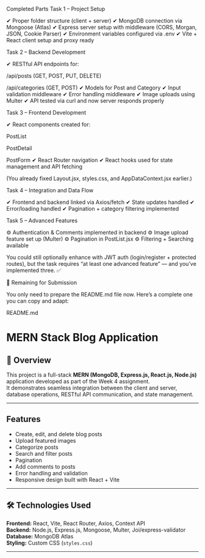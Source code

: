 Completed Parts
Task 1 – Project Setup

✔ Proper folder structure (client + server)
✔ MongoDB connection via Mongoose (Atlas)
✔ Express server setup with middleware (CORS, Morgan, JSON, Cookie Parser)
✔ Environment variables configured via .env
✔ Vite + React client setup and proxy ready

Task 2 – Backend Development

✔ RESTful API endpoints for:

/api/posts (GET, POST, PUT, DELETE)

/api/categories (GET, POST)
✔ Models for Post and Category
✔ Input validation middleware 
✔ Error handling middleware
✔ Image uploads using Multer
✔ API tested via curl and now server responds properly

Task 3 – Frontend Development

✔ React components created for:

PostList

PostDetail

PostForm
✔ React Router navigation
✔ React hooks used for state management and API fetching

(You already fixed Layout.jsx, styles.css, and AppDataContext.jsx earlier.)

Task 4 – Integration and Data Flow

✔ Frontend and backend linked via Axios/fetch
✔ State updates handled
✔ Error/loading handled
✔ Pagination + category filtering implemented

Task 5 – Advanced Features

⚙ Authentication & Comments implemented in backend
⚙ Image upload feature set up (Multer)
⚙ Pagination in PostList.jsx
⚙ Filtering + Searching available

You could still optionally enhance with JWT auth (login/register + protected routes), but the task requires “at least one advanced feature” — and you’ve implemented three. ✅

🧾 Remaining for Submission

You only need to prepare the README.md file now.
Here’s a complete one you can copy and adapt:

README.md
# MERN Stack Blog Application

## 📖 Overview
This project is a full-stack **MERN (MongoDB, Express.js, React.js, Node.js)** application developed as part of the Week 4 assignment.  
It demonstrates seamless integration between the client and server, database operations, RESTful API communication, and state management.

---

## Features
- Create, edit, and delete blog posts  
- Upload featured images  
- Categorize posts  
- Search and filter posts  
- Pagination  
- Add comments to posts  
- Error handling and validation  
- Responsive design built with React + Vite  

---

## 🛠 Technologies Used
**Frontend:** React, Vite, React Router, Axios, Context API  
**Backend:** Node.js, Express.js, Mongoose, Multer, Joi/express-validator  
**Database:** MongoDB Atlas  
**Styling:** Custom CSS (`styles.css`)

---

